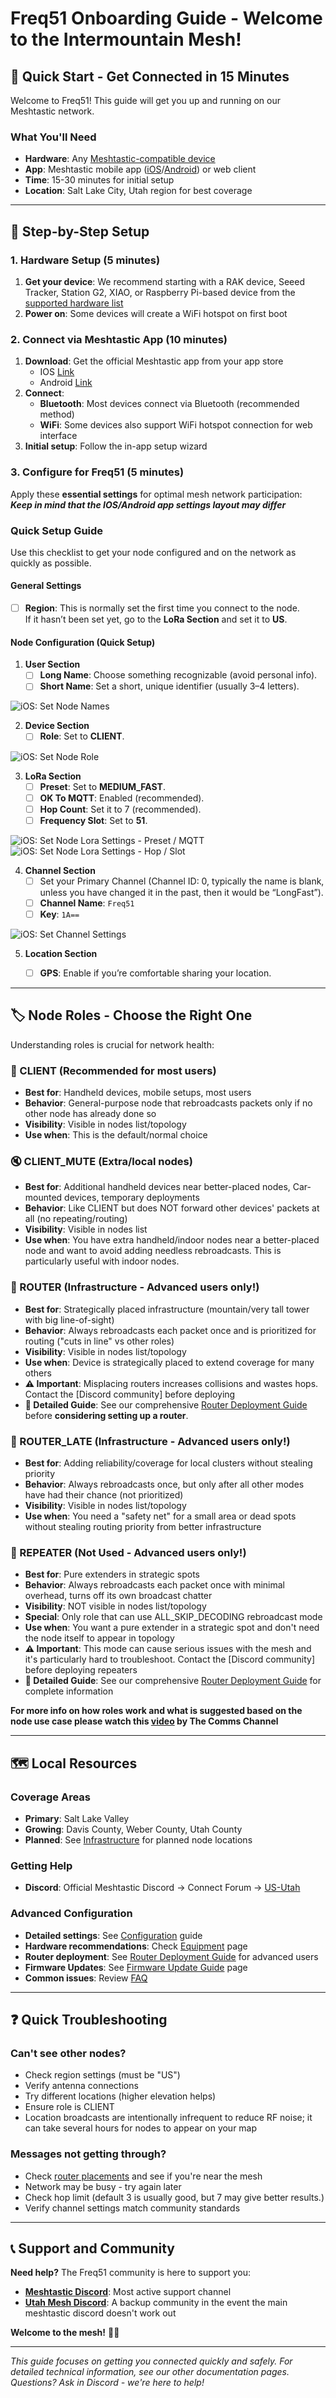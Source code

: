# Freq51 Onboarding Guide - Welcome to the Intermountain Mesh!

## 🎯 Quick Start - Get Connected in 15 Minutes

Welcome to Freq51! This guide will get you up and running on our Meshtastic network.

### What You'll Need

- **Hardware**: Any [Meshtastic-compatible device](https://meshtastic.org/docs/hardware/devices/)
- **App**: Meshtastic mobile app ([iOS](https://apple.co/3Auysep)/[Android](https://play.google.com/store/apps/details?id=com.geeksville.mesh)) or web client
- **Time**: 15-30 minutes for initial setup
- **Location**: Salt Lake City, Utah region for best coverage

---

## 📱 Step-by-Step Setup

### 1. Hardware Setup (5 minutes)

1. **Get your device**: We recommend starting with a RAK device, Seeed Tracker, Station G2, XIAO, or Raspberry Pi-based device from the [supported hardware list](https://meshtastic.org/docs/hardware/devices/)
2. **Power on**: Some devices will create a WiFi hotspot on first boot

### 2. Connect via Meshtastic App (10 minutes)

1. **Download**: Get the official Meshtastic app from your app store
   - IOS [Link](https://apple.co/3Auysep)
   - Android [Link](https://play.google.com/store/apps/details?id=com.geeksville.mesh)
2. **Connect**: 
   - **Bluetooth**: Most devices connect via Bluetooth (recommended method)
   - **WiFi**: Some devices also support WiFi hotspot connection for web interface
3. **Initial setup**: Follow the in-app setup wizard

### 3. Configure for Freq51 (5 minutes)

Apply these **essential settings** for optimal mesh network participation:
***Keep in mind that the IOS/Android app settings layout may differ***

### Quick Setup Guide
Use this checklist to get your node configured and on the network as quickly as possible.  

#### General Settings
- [ ] **Region**: This is normally set the first time you connect to the node.  
      If it hasn’t been set yet, go to the **LoRa Section** and set it to **US**.

#### Node Configuration (Quick Setup)

1. **User Section**
   - [ ] **Long Name**: Choose something recognizable (avoid personal info).
   - [ ] **Short Name**: Set a short, unique identifier (usually 3–4 letters).

![iOS: Set Node Names](images/ios-user.png)   


2. **Device Section**
   - [ ] **Role**: Set to **CLIENT**.

![iOS: Set Node Role](images/ios-device-role.png)   

3. **LoRa Section**   
   - [ ] **Preset**: Set to **MEDIUM_FAST**.
   - [ ] **OK To MQTT**: Enabled (recommended).
   - [ ] **Hop Count**: Set it to 7 (recommended).
   - [ ] **Frequency Slot**: Set to **51**.

![iOS: Set Node Lora Settings - Preset / MQTT](images/ios-lora-1.png)
![iOS: Set Node Lora Settings - Hop / Slot](images/ios-lora-2.png)
         
4. **Channel Section**
   - [ ] Set your Primary Channel (Channel ID: 0, typically the name is blank, unless you have changed it in the past, then it would be “LongFast”).
   - [ ] **Channel Name**: `Freq51`
   - [ ] **Key**: `1A==`

![iOS: Set Channel Settings](images/ios-channel.png)

5. **Location Section**
   - [ ] **GPS**: Enable if you’re comfortable sharing your location.


---

## 🏷️ Node Roles - Choose the Right One

Understanding roles is crucial for network health:

### 👤 CLIENT (Recommended for most users)
- **Best for**: Handheld devices, mobile setups, most users
- **Behavior**: General-purpose node that rebroadcasts packets only if no other node has already done so
- **Visibility**: Visible in nodes list/topology
- **Use when**: This is the default/normal choice

### 🔇 CLIENT_MUTE (Extra/local nodes)
- **Best for**: Additional handheld devices near better-placed nodes, Car-mounted devices, temporary deployments
- **Behavior**: Like CLIENT but does NOT forward other devices' packets at all (no repeating/routing)
- **Visibility**: Visible in nodes list
- **Use when**: You have extra handheld/indoor nodes near a better-placed node and want to avoid adding needless rebroadcasts. This is particularly useful with indoor nodes.

### 🔄 ROUTER (Infrastructure - Advanced users only!)
- **Best for**: Strategically placed infrastructure (mountain/very tall tower with big line-of-sight)
- **Behavior**: Always rebroadcasts each packet once and is prioritized for routing ("cuts in line" vs other roles)
- **Visibility**: Visible in nodes list/topology
- **Use when**: Device is strategically placed to extend coverage for many others
- **⚠️ Important**: Misplacing routers increases collisions and wastes hops. Contact the [Discord community] before deploying
- **📖 Detailed Guide**: See our comprehensive [Router Deployment Guide](advanced-configuration/router-deployment.md) before **considering setting up a router**.

### 🔄 ROUTER_LATE (Infrastructure - Advanced users only!)
- **Best for**: Adding reliability/coverage for local clusters without stealing priority
- **Behavior**: Always rebroadcasts once, but only after all other modes have had their chance (not prioritized)
- **Visibility**: Visible in nodes list/topology
- **Use when**: You need a "safety net" for a small area or dead spots without stealing routing priority from better infrastructure

### 🚫 REPEATER (**Not Used** - Advanced users only!)
- **Best for**: Pure extenders in strategic spots
- **Behavior**: Always rebroadcasts each packet once with minimal overhead, turns off its own broadcast chatter
- **Visibility**: NOT visible in nodes list/topology
- **Special**: Only role that can use ALL_SKIP_DECODING rebroadcast mode
- **Use when**: You want a pure extender in a strategic spot and don't need the node itself to appear in topology
- **⚠️ Important**: This mode can cause serious issues with the mesh and it's particularly hard to troubleshoot. Contact the [Discord community] before deploying repeaters
- **📖 Detailed Guide**: See our comprehensive [Router Deployment Guide](advanced-configuration/router-deployment.md) for complete information

**For more info on how roles work and what is suggested based on the node use case please watch this [video](https://www.youtube.com/watch?v=htjwtnjQkkE) by The Comms Channel**

---

## 🗺️ Local Resources

### Coverage Areas
- **Primary**: Salt Lake Valley
- **Growing**: Davis County, Weber County, Utah County
- **Planned**: See [Infrastructure](infrastructure.md) for planned node locations

### Getting Help
- **Discord**: Official Meshtastic Discord → Connect Forum → [US-Utah](https://discord.gg/meshtastic)

### Advanced Configuration
- **Detailed settings**: See [Configuration](config.md) guide
- **Hardware recommendations**: Check [Equipment](equipment.md) page
- **Router deployment**: See [Router Deployment Guide](advanced-configuration/router-deployment.md) for advanced users
- **Firmware Updates**: See [Firmware Update Guide](advanced-configuration/firmware-updates.md) page
- **Common issues**: Review [FAQ](faq.md)

---

## ❓ Quick Troubleshooting

### Can't see other nodes?
- Check region settings (must be "US")
- Verify antenna connections
- Try different locations (higher elevation helps)
- Ensure role is CLIENT
 - Location broadcasts are intentionally infrequent to reduce RF noise; it can take several hours for nodes to appear on your map

### Messages not getting through?
- Check [router placements](infrastructure.md) and see if you're near the mesh
- Network may be busy - try again later
- Check hop limit (default 3 is usually good, but 7 may give better results.)
- Verify channel settings match community standards

---

## 📞 Support and Community

**Need help?** The Freq51 community is here to support you:

- **[Meshtastic Discord](https://github.com/meshtastic)**: Most active support channel
- **[Utah Mesh Discord](https://discord.gg/x4AQuUjm)**: A backup community in the event the main meshtastic discord doesn't work out

**Welcome to the mesh!** 📡✨

---

*This guide focuses on getting you connected quickly and safely. For detailed technical information, see our other documentation pages. Questions? Ask in Discord - we're here to help!*
